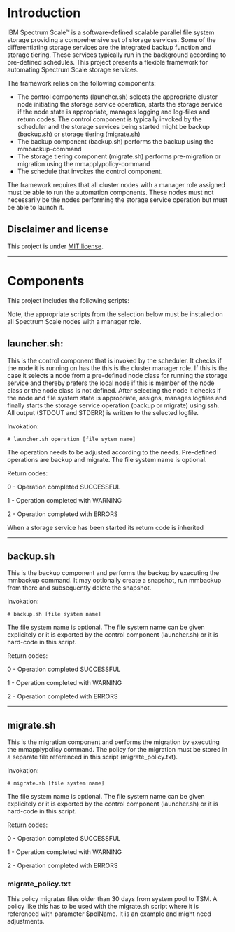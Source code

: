 # Introduction

IBM Spectrum Scale™ is a software-defined scalable parallel file system storage 
providing a comprehensive set of storage services. Some of the differentiating 
storage services are the integrated backup function and storage tiering. These 
services typically run in the background according to pre-defined schedules. 
This project presents a flexible framework for automating Spectrum Scale storage
services. 

The framework relies on the following components:
- The control components (launcher.sh) selects the appropriate cluster node 
initiating the storage service operation, starts the storage service if the 
node state is appropriate, manages logging and log-files and return codes. 
The control component is typically invoked by the scheduler and the storage 
services being started might be backup (backup.sh) or storage tiering (migrate.sh)
- The backup component (backup.sh) performs the backup using the mmbackup-command
- The storage tiering component (migrate.sh) performs pre-migration or migration
using the mmapplypolicy-command
- The schedule that invokes the control component.

The framework requires that all cluster nodes with a manager role assigned must 
be able to run the automation components. These nodes must not necessarily be 
the nodes performing the storage service operation but must be able to launch it.

## Disclaimer and license
This project is under [MIT license](LICENSE).

--------------------------------------------------------------------------------

# Components
This project includes the following scripts:

Note, the appropriate scripts from the selection below must be installed on 
all Spectrum Scale nodes with a manager role. 


## launcher.sh: 
This is the control component that is invoked by the scheduler. It checks if
the node it is running on has the this is the cluster manager role. If this 
is the case it selects a node from a pre-defined node class for running the
storage service and thereby prefers the local node if this is member of the 
node class or the node class is not defined. After selecting the node it 
checks if the node and file system state is appropriate, assigns, manages 
logfiles and finally starts the storage service operation (backup or migrate)
using ssh. All output (STDOUT and STDERR) is written to the selected logfile. 


Invokation:

    # launcher.sh operation [file sytem name]

The operation needs to be adjusted according to the needs. Pre-defined 
operations are backup and migrate. The file system name is optional. 


Return codes:

0 -  Operation completed SUCCESSFUL

1 -  Operation completed with WARNING

2 -  Operation completed with ERRORS

When a storage service has been started its return code is inherited

--------------------------------------------------------------------------------

## backup.sh
This is the backup component and performs the backup by executing the mmbackup 
command. It may optionally create a snapshot, run mmbackup from there and 
subsequently delete the snapshot.


Invokation: 

    # backup.sh [file system name]

The file system name is optional. The file system name can be given explicitely
or it is exported by the control component (launcher.sh) or it is hard-code in 
this script. 


Return codes:

0 -  Operation completed SUCCESSFUL

1 -  Operation completed with WARNING

2 -  Operation completed with ERRORS

--------------------------------------------------------------------------------

## migrate.sh
This is the migration component and performs the migration by executing the 
mmapplypolicy command. The policy for the migration must be stored in a separate 
file referenced in this script (migrate_policy.txt).


Invokation: 

    # migrate.sh [file system name]

The file system name is optional. The file system name can be given explicitely
or it is exported by the control component (launcher.sh) or it is hard-code in 
this script.


Return codes:

0 -  Operation completed SUCCESSFUL

1 -  Operation completed with WARNING

2 -  Operation completed with ERRORS


### migrate_policy.txt


This policy migrates files older than 30 days from system pool to TSM. A policy
like this has to be used with the migrate.sh script where it is referenced with 
parameter $polName. It is an example and might need adjustments.

